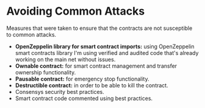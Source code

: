 # Avoiding Common Attacks

Measures that were taken to ensure that the contracts are not susceptible to common attacks.

* __OpenZeppelin library for smart contract imports:__ using OpenZeppelin smart contracts library I'm using verified and audited code that's already working on the main net without issues.
* __Ownable contract:__ for smart contract management and transfer ownership functionality.
* __Pausable contract:__ for emergency stop functionality.
* __Destructible contract:__ in order to be able to kill the contract.
* Consensys security best practices.
* Smart contract code commented using best practices.
